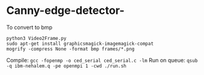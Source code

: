 # Canny-edge-detector-
To convert to bmp
```
python3 Video2Frame.py
sudo apt-get install graphicsmagick-imagemagick-compat
mogrify -compress None -format bmp frames/*.png
```
Compile: ```gcc -fopenmp -o ced_serial ced_serial.c -lm```
Run on queue: ```qsub -q ibm-nehalem.q -pe openmpi 1 -cwd ./run.sh```